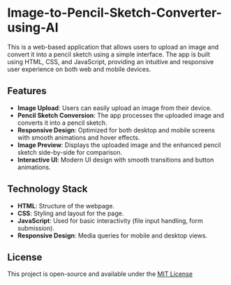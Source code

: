 # Image-to-Pencil-Sketch-Converter-using-AI

This is a web-based application that allows users to upload an image and convert it into a pencil sketch using a simple interface. The app is built using HTML, CSS, and JavaScript, providing an intuitive and responsive user experience on both web and mobile devices.

## Features
- **Image Upload**: Users can easily upload an image from their device.
- **Pencil Sketch Conversion**: The app processes the uploaded image and converts it into a pencil sketch.
- **Responsive Design**: Optimized for both desktop and mobile screens with smooth animations and hover effects.
- **Image Preview**: Displays the uploaded image and the enhanced pencil sketch side-by-side for comparison.
- **Interactive UI**: Modern UI design with smooth transitions and button animations.

## Technology Stack
- **HTML**: Structure of the webpage.
- **CSS**: Styling and layout for the page.
- **JavaScript**: Used for basic interactivity (file input handling, form submission).
- **Responsive Design**: Media queries for mobile and desktop views.

## License
This project is open-source and available under the [MIT License]()
